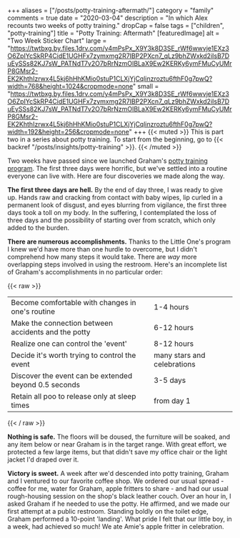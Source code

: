 +++
aliases = ["/posts/potty-training-aftermath/"]
category = "family"
comments = true
date = "2020-03-04"
description = "In which Alex recounts two weeks of potty training."
dropCap = false
tags = ["children", "potty-training"]
title = "Potty Training: Aftermath"
[featuredImage]
  alt = "Two Week Sticker Chart"
  large = "https://twtbxg.by.files.1drv.com/y4mPsPx_X9Y3k8D3SE_rWf6wwvje1EXz3O6ZpIYcSkRP4CidE1UGHFx7zymxmg2R7IBP2PXcn7_qLz9bhZWxkd2iIsB7DuEySSs82KJ7sW_PATNdT7v2O7bRrNzmOIBLaX9Ew2KERKy6ymFMuCyUMrP8GMsr2-EK2KhthIzrwx4L5kj6hHhKMio0stuP1CLXjYjCqlinzroztu6fthF0g7pwQ?width=768&height=1024&cropmode=none"
  small = "https://twtbxg.by.files.1drv.com/y4mPsPx_X9Y3k8D3SE_rWf6wwvje1EXz3O6ZpIYcSkRP4CidE1UGHFx7zymxmg2R7IBP2PXcn7_qLz9bhZWxkd2iIsB7DuEySSs82KJ7sW_PATNdT7v2O7bRrNzmOIBLaX9Ew2KERKy6ymFMuCyUMrP8GMsr2-EK2KhthIzrwx4L5kj6hHhKMio0stuP1CLXjYjCqlinzroztu6fthF0g7pwQ?width=192&height=256&cropmode=none"
+++
{{< muted >}}
This is part two in a series about potty training. To start from the beginning, go to {{< backref "/posts/insights/potty-training" >}}.
{{< /muted >}}

Two weeks have passed since we launched Graham's [potty training program](https://www.littleones.co/). The first three days were horrific, but we've settled into a routine everyone can live with. Here are four discoveries we made along the way.

**The first three days are hell.** By the end of day three, I was ready to give up. Hands raw and cracking from contact with baby wipes, lip curled in a permanent look of disgust, and eyes blurring from vigilance, the first three days took a toll on my body. In the suffering, I contemplated the loss of three days and the possibility of starting over from scratch, which only added to the burden.

**There are numerous accomplishments.** Thanks to the Little One's program I knew we'd have more than one hurdle to overcome, but I didn't comprehend how many steps it would take. There are _way_ more overlapping steps involved in using the restroom. Here's an incomplete list of Graham's accomplishments in no particular order:

{{< raw >}}
<table>
<tr><td>Become comfortable with changes in one's routine</td><td>1-4 hours</td></tr>
<tr><td>Make the connection between accidents and the potty</td><td>6-12 hours</td></tr>
<tr><td>Realize one can control the 'event'</td><td>8-12 hours</td></tr>
<tr><td>Decide it's worth trying to control the event </td><td>many stars and celebrations</td></tr>
<tr><td>Discover the event can be extended beyond 0.5 seconds </td><td>3-5 days</td></tr>
<tr><td>Retain all poo to release only at sleep times </td><td>from day 1</td></tr>
</table>
{{< / raw >}}

**Nothing is safe.** The floors will be doused, the furniture will be soaked, and any item below or near Graham is in the target range. With great effort, we protected a few large items, but that didn't save my office chair or the light jacket I'd draped over it.

**Victory is sweet.** A week after we'd descended into potty training, Graham and I ventured to our favorite coffee shop. We ordered our usual spread - coffee for me, water for Graham, apple fritters to share - and had our usual rough-housing session on the shop's black leather couch. Over an hour in, I asked Graham if he needed to use the potty.  He affirmed, and we made our first attempt at a public restroom. Standing boldly on the toilet edge, Graham performed a 10-point 'landing'. What pride I felt that our little boy, in a week, had achieved so much! We ate Amie's apple fritter in celebration.
